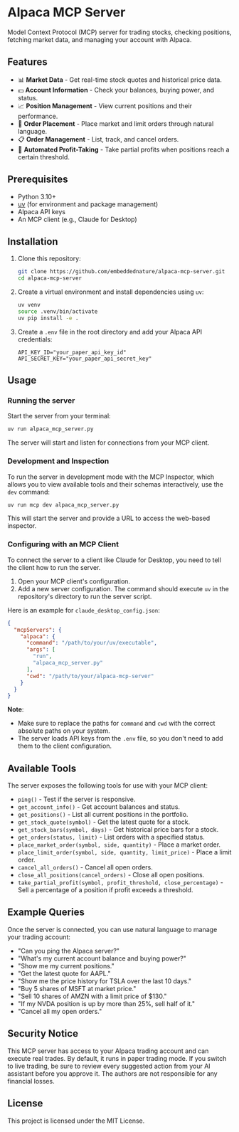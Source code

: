 # Alpaca MCP Server

Model Context Protocol (MCP) server for trading stocks, checking positions, fetching market data, and managing your account with Alpaca.

## Features

- 📊 **Market Data** - Get real-time stock quotes and historical price data.
- 💵 **Account Information** - Check your balances, buying power, and status.
- 📈 **Position Management** - View current positions and their performance.
- 🛒 **Order Placement** - Place market and limit orders through natural language.
- 📋 **Order Management** - List, track, and cancel orders.
- 💸 **Automated Profit-Taking** - Take partial profits when positions reach a certain threshold.

## Prerequisites

- Python 3.10+
- [uv](https://github.com/astral-sh/uv) (for environment and package management)
- Alpaca API keys
- An MCP client (e.g., Claude for Desktop)

## Installation

1.  Clone this repository:
    ```bash
    git clone https://github.com/embeddednature/alpaca-mcp-server.git
    cd alpaca-mcp-server
    ```

2.  Create a virtual environment and install dependencies using `uv`:
    ```bash
    uv venv
    source .venv/bin/activate
    uv pip install -e .
    ```

3.  Create a `.env` file in the root directory and add your Alpaca API credentials:
    ```
    API_KEY_ID="your_paper_api_key_id"
    API_SECRET_KEY="your_paper_api_secret_key"
    ```

## Usage

### Running the server

Start the server from your terminal:

```bash
uv run alpaca_mcp_server.py
```

The server will start and listen for connections from your MCP client.

### Development and Inspection

To run the server in development mode with the MCP Inspector, which allows you to view available tools and their schemas interactively, use the `dev` command:

```bash
uv run mcp dev alpaca_mcp_server.py
```

This will start the server and provide a URL to access the web-based inspector.

### Configuring with an MCP Client

To connect the server to a client like Claude for Desktop, you need to tell the client how to run the server.

1.  Open your MCP client's configuration.
2.  Add a new server configuration. The command should execute `uv` in the repository's directory to run the server script.

Here is an example for `claude_desktop_config.json`:

```json
{
  "mcpServers": {
    "alpaca": {
      "command": "/path/to/your/uv/executable",
      "args": [
        "run",
        "alpaca_mcp_server.py"
      ],
      "cwd": "/path/to/your/alpaca-mcp-server"
    }
  }
}
```

**Note**:
- Make sure to replace the paths for `command` and `cwd` with the correct absolute paths on your system.
- The server loads API keys from the `.env` file, so you don't need to add them to the client configuration.

## Available Tools

The server exposes the following tools for use with your MCP client:

- `ping()` - Test if the server is responsive.
- `get_account_info()` - Get account balances and status.
- `get_positions()` - List all current positions in the portfolio.
- `get_stock_quote(symbol)` - Get the latest quote for a stock.
- `get_stock_bars(symbol, days)` - Get historical price bars for a stock.
- `get_orders(status, limit)` - List orders with a specified status.
- `place_market_order(symbol, side, quantity)` - Place a market order.
- `place_limit_order(symbol, side, quantity, limit_price)` - Place a limit order.
- `cancel_all_orders()` - Cancel all open orders.
- `close_all_positions(cancel_orders)` - Close all open positions.
- `take_partial_profit(symbol, profit_threshold, close_percentage)` - Sell a percentage of a position if profit exceeds a threshold.

## Example Queries

Once the server is connected, you can use natural language to manage your trading account:

- "Can you ping the Alpaca server?"
- "What's my current account balance and buying power?"
- "Show me my current positions."
- "Get the latest quote for AAPL."
- "Show me the price history for TSLA over the last 10 days."
- "Buy 5 shares of MSFT at market price."
- "Sell 10 shares of AMZN with a limit price of $130."
- "If my NVDA position is up by more than 25%, sell half of it."
- "Cancel all my open orders."

## Security Notice

This MCP server has access to your Alpaca trading account and can execute real trades. By default, it runs in paper trading mode. If you switch to live trading, be sure to review every suggested action from your AI assistant before you approve it. The authors are not responsible for any financial losses.

## License

This project is licensed under the MIT License.